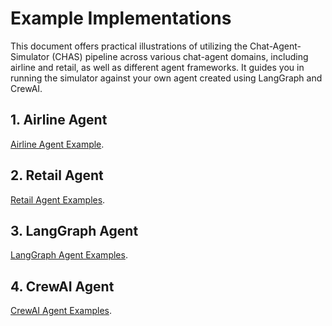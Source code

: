 # Example Implementations

This document offers practical illustrations of utilizing the Chat-Agent-Simulator (CHAS) pipeline across various chat-agent domains, including airline and retail, as well as different agent frameworks. It guides you in running the simulator against your own agent created using LangGraph and CrewAI.

## 1. Airline Agent
[Airline Agent Example](./examples/airline.md).

## 2. Retail Agent
[Retail Agent Examples](./examples/retail.md).

## 3. LangGraph Agent
[LangGraph Agent Examples](./examples/langgraph.md).

## 4. CrewAI Agent
[CrewAI Agent Examples](./examples/crewai.md).

